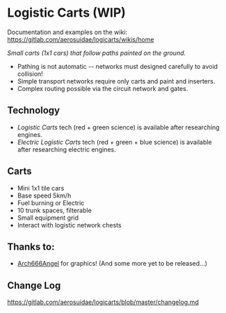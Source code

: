 # Logistic Carts (WIP)

Documentation and examples on the wiki: https://gitlab.com/aerosuidae/logicarts/wikis/home

*Small carts (1x1 cars) that follow paths painted on the ground.*

* Pathing is not automatic -- networks must designed carefully to avoid collision!
* Simple transport networks require only carts and paint and inserters.
* Complex routing possible via the circuit network and gates.

## Technology

* *Logistic Carts* tech (red + green science) is available after researching engines.
* *Electric Logistic Carts* tech (red + green + blue science) is available after researching electric engines.

## Carts

* Mini 1x1 tile cars
* Base speed 5km/h
* Fuel burning or Electric
* 10 trunk spaces, filterable
* Small equipment grid
* Interact with logistic network chests

## Thanks to:

* [Arch666Angel](https://mods.factorio.com/user/Arch666Angel) for graphics! (And some more yet to be released...)

## Change Log

https://gitlab.com/aerosuidae/logicarts/blob/master/changelog.md